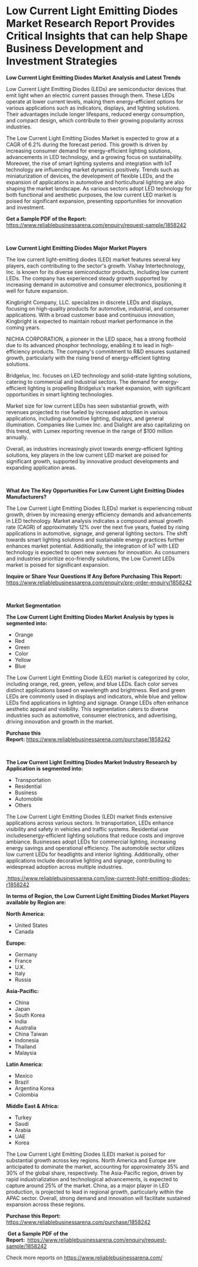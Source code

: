 <p><h1>Low Current Light Emitting Diodes Market Research Report Provides Critical Insights that can help Shape Business Development and Investment Strategies</h1></p><p><strong>Low Current Light Emitting Diodes Market Analysis and Latest Trends</strong></p>
<p><p>Low Current Light Emitting Diodes (LEDs) are semiconductor devices that emit light when an electric current passes through them. These LEDs operate at lower current levels, making them energy-efficient options for various applications such as indicators, displays, and lighting solutions. Their advantages include longer lifespans, reduced energy consumption, and compact design, which contribute to their growing popularity across industries.</p><p>The Low Current Light Emitting Diodes Market is expected to grow at a CAGR of 6.2% during the forecast period. This growth is driven by increasing consumer demand for energy-efficient lighting solutions, advancements in LED technology, and a growing focus on sustainability. Moreover, the rise of smart lighting systems and integration with IoT technology are influencing market dynamics positively. Trends such as miniaturization of devices, the development of flexible LEDs, and the expansion of applications in automotive and horticultural lighting are also shaping the market landscape. As various sectors adopt LED technology for both functional and aesthetic purposes, the low current LED market is poised for significant expansion, presenting opportunities for innovation and investment.</p></p>
<p><strong>Get a Sample PDF of the Report:&nbsp;</strong> <a href="https://www.reliablebusinessarena.com/enquiry/request-sample/1858242?utm_campaign=2185&utm_medium=2&utm_source=Github&utm_content=ia&utm_term=07042025&utm_id=low-current-light-emitting-diodes">https://www.reliablebusinessarena.com/enquiry/request-sample/1858242</a></p>
<p>&nbsp;</p>
<p><strong>Low Current Light Emitting Diodes Major Market Players</strong></p>
<p><p>The low current light-emitting diodes (LED) market features several key players, each contributing to the sector's growth. Vishay Intertechnology, Inc. is known for its diverse semiconductor products, including low current LEDs. The company has experienced steady growth supported by increasing demand in automotive and consumer electronics, positioning it well for future expansion.</p><p>Kingbright Company, LLC. specializes in discrete LEDs and displays, focusing on high-quality products for automotive, industrial, and consumer applications. With a broad customer base and continuous innovation, Kingbright is expected to maintain robust market performance in the coming years.</p><p>NICHIA CORPORATION, a pioneer in the LED space, has a strong foothold due to its advanced phosphor technology, enabling it to lead in high-efficiency products. The company's commitment to R&D ensures sustained growth, particularly with the rising trend of energy-efficient lighting solutions.</p><p>Bridgelux, Inc. focuses on LED technology and solid-state lighting solutions, catering to commercial and industrial sectors. The demand for energy-efficient lighting is propelling Bridgelux's market expansion, with significant opportunities in smart lighting technologies.</p><p>Market size for low current LEDs has seen substantial growth, with revenues projected to rise fueled by increased adoption in various applications, including automotive lighting, displays, and general illumination. Companies like Lumex Inc. and Dialight are also capitalizing on this trend, with Lumex reporting revenue in the range of $100 million annually. </p><p>Overall, as industries increasingly pivot towards energy-efficient lighting solutions, key players in the low current LED market are poised for significant growth, supported by innovative product developments and expanding application areas.</p></p>
<p>&nbsp;</p>
<p><strong>What Are The Key Opportunities For Low Current Light Emitting Diodes Manufacturers?</strong></p>
<p><p>The Low Current Light Emitting Diodes (LEDs) market is experiencing robust growth, driven by increasing energy efficiency demands and advancements in LED technology. Market analysis indicates a compound annual growth rate (CAGR) of approximately 12% over the next five years, fueled by rising applications in automotive, signage, and general lighting sectors. The shift towards smart lighting solutions and sustainable energy practices further enhances market potential. Additionally, the integration of IoT with LED technology is expected to open new avenues for innovation. As consumers and industries prioritize eco-friendly solutions, the Low Current LEDs market is poised for significant expansion.</p></p>
<p><strong>Inquire or Share Your Questions If Any Before Purchasing This Report:</strong> <a href="https://www.reliablebusinessarena.com/enquiry/pre-order-enquiry/1858242?utm_campaign=2185&utm_medium=2&utm_source=Github&utm_content=ia&utm_term=07042025&utm_id=low-current-light-emitting-diodes">https://www.reliablebusinessarena.com/enquiry/pre-order-enquiry/1858242</a></p>
<p>&nbsp;</p>
<p><strong>Market Segmentation</strong></p>
<p><strong>The Low Current Light Emitting Diodes Market Analysis by types is segmented into:</strong></p>
<p><ul><li>Orange</li><li>Red</li><li>Green</li><li>Color</li><li>Yellow</li><li>Blue</li></ul></p>
<p><p>The Low Current Light Emitting Diode (LED) market is categorized by color, including orange, red, green, yellow, and blue LEDs. Each color serves distinct applications based on wavelength and brightness. Red and green LEDs are commonly used in displays and indicators, while blue and yellow LEDs find applications in lighting and signage. Orange LEDs often enhance aesthetic appeal and visibility. This segmentation caters to diverse industries such as automotive, consumer electronics, and advertising, driving innovation and growth in the market.</p></p>
<p><strong>Purchase this Report:&nbsp;</strong><a href="https://www.reliablebusinessarena.com/purchase/1858242?utm_campaign=2185&utm_medium=2&utm_source=Github&utm_content=ia&utm_term=07042025&utm_id=low-current-light-emitting-diodes">https://www.reliablebusinessarena.com/purchase/1858242</a></p>
<p>&nbsp;</p>
<p><strong>The Low Current Light Emitting Diodes Market Industry Research by Application is segmented into:</strong></p>
<p><ul><li>Transportation</li><li>Residential</li><li>Business</li><li>Automobile</li><li>Others</li></ul></p>
<p><p>The Low Current Light Emitting Diodes (LED) market finds extensive applications across various sectors. In transportation, LEDs enhance visibility and safety in vehicles and traffic systems. Residential use includesenergy-efficient lighting solutions that reduce costs and improve ambiance. Businesses adopt LEDs for commercial lighting, increasing energy savings and operational efficiency. The automobile sector utilizes low current LEDs for headlights and interior lighting. Additionally, other applications include decorative lighting and signage, contributing to widespread adoption across multiple industries.</p></p>
<p><a href="https://www.reliablebusinessarena.com/low-current-light-emitting-diodes-r1858242?utm_campaign=2185&utm_medium=2&utm_source=Github&utm_content=ia&utm_term=07042025&utm_id=low-current-light-emitting-diodes">&nbsp;https://www.reliablebusinessarena.com/low-current-light-emitting-diodes-r1858242</a></p>
<p><strong>In terms of Region, the Low Current Light Emitting Diodes Market Players available by Region are:</strong></p>
<p>
    <p> <strong> North America: </strong>
        <ul>
            <li>United States</li>
            <li>Canada</li>
        </ul>
        </p> 
    <p> <strong> Europe: </strong>
        <ul>
            <li>Germany</li>
            <li>France</li>
            <li>U.K.</li>
            <li>Italy</li>
            <li>Russia</li>
        </ul>
        </p> 
    <p> <strong> Asia-Pacific: </strong>
        <ul>
            <li>China</li>
            <li>Japan</li>
            <li>South Korea</li>
            <li>India</li>
            <li>Australia</li>
            <li>China Taiwan</li>
            <li>Indonesia</li>
            <li>Thailand</li>
            <li>Malaysia</li>
        </ul>
        </p> 
    <p> <strong> Latin America: </strong>
        <ul>
            <li>Mexico</li>
            <li>Brazil</li>
            <li>Argentina Korea</li>
            <li>Colombia</li>
        </ul>
        </p> 
    <p> <strong> Middle East & Africa: </strong>
        <ul>
            <li>Turkey</li>
            <li>Saudi</li>
            <li>Arabia</li>
            <li>UAE</li>
            <li>Korea</li>
        </ul>
    </p>
    </p>
<p><p>The Low Current Light Emitting Diodes (LED) market is poised for substantial growth across key regions. North America and Europe are anticipated to dominate the market, accounting for approximately 35% and 30% of the global share, respectively. The Asia-Pacific region, driven by rapid industrialization and technological advancements, is expected to capture around 25% of the market. China, as a major player in LED production, is projected to lead in regional growth, particularly within the APAC sector. Overall, strong demand and innovation will facilitate sustained expansion across these regions.</p></p>
<p><strong>Purchase this Report: </strong><a href="https://www.reliablebusinessarena.com/purchase/1858242?utm_campaign=2185&utm_medium=2&utm_source=Github&utm_content=ia&utm_term=07042025&utm_id=low-current-light-emitting-diodes">https://www.reliablebusinessarena.com/purchase/1858242</a></p>
<p>&nbsp;<strong>Get a Sample PDF of the Report:&nbsp;&nbsp;</strong><a href="https://www.reliablebusinessarena.com/enquiry/request-sample/1858242?utm_campaign=2185&utm_medium=2&utm_source=Github&utm_content=ia&utm_term=07042025&utm_id=low-current-light-emitting-diodes">https://www.reliablebusinessarena.com/enquiry/request-sample/1858242</a></p>
<p><strong></strong></p>
<p>Check more reports on <a href="https://www.reliablebusinessarena.com/?utm_campaign=2185&utm_medium=2&utm_source=Github&utm_content=ia&utm_term=07042025&utm_id=low-current-light-emitting-diodes">https://www.reliablebusinessarena.com/</a></p>